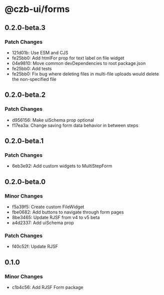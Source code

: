 # @czb-ui/forms

## 0.2.0-beta.3

### Patch Changes

- 121d01b: Use ESM and CJS
- fe25bb0: Add htmlFor prop for text label on file widget
- 04e9810: Move common devDependencies to root package.json
- fe25bb0: Add tests
- fe25bb0: Fix bug where deleting files in multi-file uploads would delete the non-specified file

## 0.2.0-beta.2

### Patch Changes

- d956156: Make uiSchema prop optional
- f17ea3a: Change saving form data behavior in between steps

## 0.2.0-beta.1

### Patch Changes

- 6eb3e92: Add custom widgets to MultiStepForm

## 0.2.0-beta.0

### Minor Changes

- f5a39f5: Create custom FileWidget
- fbe0682: Add buttons to navigate through form pages
- 8be3465: Update RJSF from v4 to v5 beta
- a4d2337: Add uiSchema prop

### Patch Changes

- f40c52f: Update RJSF

## 0.1.0

### Minor Changes

- c1b4c56: Add RJSF Form package
